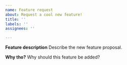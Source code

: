 ```yaml
---
name: Feature request
about: Request a cool new feature!
title: ''
labels: ''
assignees: ''

---
```


**Feature description**
Describe the new feature proposal.

**Why tho?**
Why should this feature be added?

